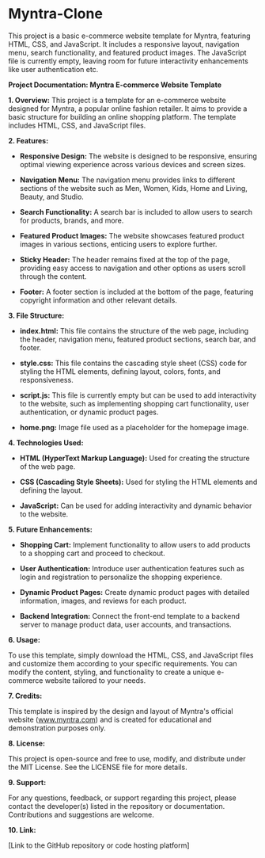 # Myntra-Clone
This project is a basic e-commerce website template for Myntra, featuring HTML, CSS, and JavaScript. It includes a responsive layout, navigation menu, search functionality, and featured product images. The JavaScript file is currently empty, leaving room for future interactivity enhancements like user authentication etc.

**Project Documentation: Myntra E-commerce Website Template**

**1. Overview:**
This project is a template for an e-commerce website designed for Myntra, a popular online fashion retailer. It aims to provide a basic structure for building an online shopping platform. The template includes HTML, CSS, and JavaScript files.

**2. Features:**

- **Responsive Design:** The website is designed to be responsive, ensuring optimal viewing experience across various devices and screen sizes.

- **Navigation Menu:** The navigation menu provides links to different sections of the website such as Men, Women, Kids, Home and Living, Beauty, and Studio.

- **Search Functionality:** A search bar is included to allow users to search for products, brands, and more.

- **Featured Product Images:** The website showcases featured product images in various sections, enticing users to explore further.

- **Sticky Header:** The header remains fixed at the top of the page, providing easy access to navigation and other options as users scroll through the content.

- **Footer:** A footer section is included at the bottom of the page, featuring copyright information and other relevant details.

**3. File Structure:**

- **index.html:** This file contains the structure of the web page, including the header, navigation menu, featured product sections, search bar, and footer.

- **style.css:** This file contains the cascading style sheet (CSS) code for styling the HTML elements, defining layout, colors, fonts, and responsiveness.

- **script.js:** This file is currently empty but can be used to add interactivity to the website, such as implementing shopping cart functionality, user authentication, or dynamic product pages.

- **home.png:** Image file used as a placeholder for the homepage image.

**4. Technologies Used:**

- **HTML (HyperText Markup Language):** Used for creating the structure of the web page.

- **CSS (Cascading Style Sheets):** Used for styling the HTML elements and defining the layout.

- **JavaScript:** Can be used for adding interactivity and dynamic behavior to the website.

**5. Future Enhancements:**

- **Shopping Cart:** Implement functionality to allow users to add products to a shopping cart and proceed to checkout.

- **User Authentication:** Introduce user authentication features such as login and registration to personalize the shopping experience.

- **Dynamic Product Pages:** Create dynamic product pages with detailed information, images, and reviews for each product.

- **Backend Integration:** Connect the front-end template to a backend server to manage product data, user accounts, and transactions.

**6. Usage:**

To use this template, simply download the HTML, CSS, and JavaScript files and customize them according to your specific requirements. You can modify the content, styling, and functionality to create a unique e-commerce website tailored to your needs.

**7. Credits:**

This template is inspired by the design and layout of Myntra's official website (www.myntra.com) and is created for educational and demonstration purposes only.

**8. License:**

This project is open-source and free to use, modify, and distribute under the MIT License. See the LICENSE file for more details.

**9. Support:**

For any questions, feedback, or support regarding this project, please contact the developer(s) listed in the repository or documentation. Contributions and suggestions are welcome.

**10. Link:**

[Link to the GitHub repository or code hosting platform]

